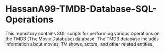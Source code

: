 # HassanA99-TMDB-Database-SQL-Operations
This repository contains SQL scripts for performing various operations on the TMDB (The Movie Database) database. The TMDB database includes information about movies, TV shows, actors, and other related entities.  
